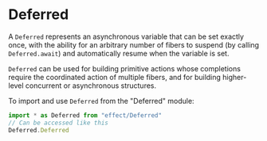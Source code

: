 # Deferred

A `Deferred` represents an asynchronous variable that can be set exactly
once, with the ability for an arbitrary number of fibers to suspend (by
calling `Deferred.await`) and automatically resume when the variable is set.

`Deferred` can be used for building primitive actions whose completions
require the coordinated action of multiple fibers, and for building
higher-level concurrent or asynchronous structures.

To import and use `Deferred` from the "Deferred" module:

```ts
import * as Deferred from "effect/Deferred"
// Can be accessed like this
Deferred.Deferred
```
